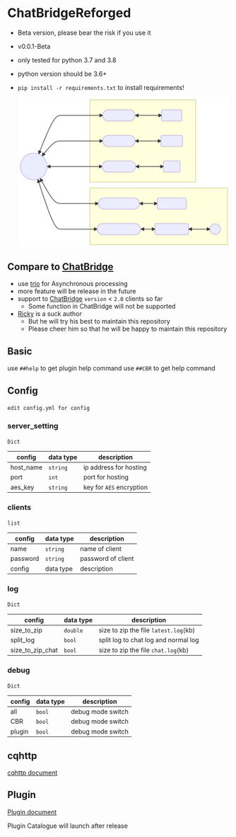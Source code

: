 # ChatBridgeReforged

- Beta version, please bear the risk if you use it
- v0.0.1-Beta
- only tested for python 3.7 and 3.8
- python version should be 3.6+
- `pip install -r requirements.txt` to install requirements!

  ![image](./CBR.svg)

## Compare to [ChatBridge](https://github.com/TISUnion/ChatBridge)

- use [trio](https://trio.readthedocs.io/) for Asynchronous processing
- more feature will be release in the future
- support to [ChatBridge](https://github.com/TISUnion/ChatBridge) `version` < `2.0` clients so far
  - Some function in ChatBridge will not be supported
- [Ricky](https://github.com/R1ckyH) is a suck author
  - But he will try his best to maintain this repository
  - Please cheer him so that he will be happy to maintain this repository

## Basic

use `##help` to get plugin help command
use `##CBR` to get help command

## Config

`edit config.yml for config`

### server_setting
`Dict`

| config | data type | description |
|----|----|----|
| host_name | `string`| ip address for hosting |
| port | `int` | port for hosting |
| aes_key | `string` | key for `AES` encryption |

### clients
`list`

| config | data type | description |
|----|----|----|
| name | `string` | name of client |
| password | `string`| password of client |
| config | data type | description |

### log
`Dict`

| config | data type | description |
|----|----|----|
| size_to_zip | `double` | size to zip the file `latest.log`(kb) |
| split_log | `bool` | split log to chat log and normal log |
| size_to_zip_chat | `bool` | size to zip the file `chat.log`(kb) |

### debug
`Dict`

| config | data type | description |
|----|----|----|
| all | `bool` | debug mode switch |
| CBR | `bool` | debug mode switch |
| plugin | `bool` | debug mode switch |

## cqhttp

[cqhttp document](https://github.com/R1ckyH/ChatBridgeReforged/tree/master/doc/cqhttp.md)

## Plugin

[Plugin document](https://github.com/R1ckyH/ChatBridgeReforged/tree/master/doc/plugin.md)

Plugin Catalogue will launch after release

